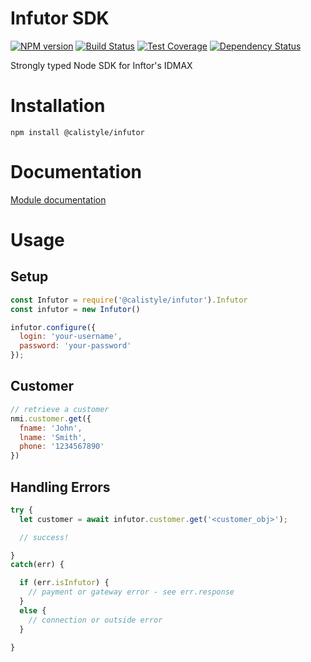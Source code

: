 # Infutor SDK

[![NPM version][npm-image]][npm-url]
[![Build Status][ci-image]][ci-url]
[![Test Coverage][coverage-image]][coverage-url]
[![Dependency Status][daviddm-image]][daviddm-url]

Strongly typed Node SDK for Inftor's IDMAX

# Installation
```
npm install @calistyle/infutor
```

# Documentation

[Module documentation](https://github.com/calistyle/infutor/docs.md)

# Usage

## Setup
```js
const Infutor = require('@calistyle/infutor').Infutor
const infutor = new Infutor()

infutor.configure({
  login: 'your-username',
  password: 'your-password'
});
```

## Customer
```js
// retrieve a customer
nmi.customer.get({
  fname: 'John',
  lname: 'Smith',
  phone: '1234567890'
})
```

## Handling Errors
```js
try {
  let customer = await infutor.customer.get('<customer_obj>');

  // success!

}
catch(err) {

  if (err.isInfutor) {
    // payment or gateway error - see err.response
  }
  else {
    // connection or outside error
  }

}
```

[npm-image]: https://img.shields.io/npm/v/@calistyle/infutor.svg?style=flat-square
[npm-url]: https://npmjs.org/package/@calistyle/infutor
[ci-image]: https://img.shields.io/circleci/project/github/CaliStyle/infutor/master.svg
[ci-url]: https://circleci.com/gh/CaliStyle/infutor/tree/master
[daviddm-image]: http://img.shields.io/david/CaliStyle/infutor.svg?style=flat-square
[daviddm-url]: https://david-dm.org/CaliStyle/infutor
[coverage-image]: https://img.shields.io/codeclimate/coverage/github/CaliStyle/infutor.svg?style=flat-square
[coverage-url]: https://codeclimate.com/github/CaliStyle/infutor/coverage
